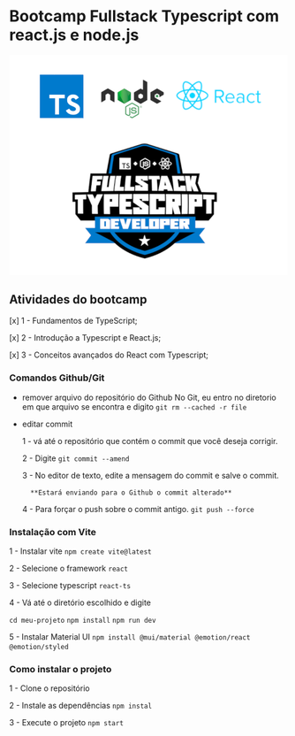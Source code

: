 # Bootcamp Fullstack Typescript com react.js e node.js

 ![node.js react.js typescript](https://raw.githubusercontent.com/alessandradocouto/bootcamp-typescript/master/logo-linguagens.png) 



## Atividades do bootcamp

[x] 1 - Fundamentos de TypeScript;

[x] 2 - Introdução a Typescript e React.js;

[x] 3 - Conceitos avançados do React com Typescript;



### Comandos Github/Git

- remover arquivo do repositório do Github
    No Git, eu entro no diretorio em que arquivo se encontra e digito
    `git rm --cached -r file`

- editar commit

    1 - vá até o repositório que contém o commit que você deseja corrigir.

    2 - Digite 
        `git commit --amend`

    3 - No editor de texto, edite a mensagem do commit e salve o commit.

        **Estará enviando para o Github o commit alterado**        

    4 - Para forçar o push sobre o commit antigo. 
        `git push --force`



### Instalação com Vite
    
1 - Instalar vite
    `npm create vite@latest`

2 - Selecione o framework
    `react`

3 - Selecione typescript
    `react-ts`

4 - Vá até o diretório escolhido e digite

`cd meu-projeto`
`npm install`
`npm run dev`

5 - Instalar Material UI
    `npm install @mui/material @emotion/react @emotion/styled`




### Como instalar o projeto

1 - Clone o repositório

2 - Instale as dependências
    `npm instal`

3 - Execute o projeto
    `npm start`